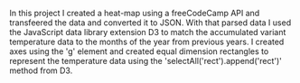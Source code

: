 In this project I created a heat-map using a freeCodeCamp API and transfeered the data and converted it
to JSON. With that parsed data I used the JavaScript data library extension D3 to match the accumulated 
variant temperature data to the months of the year from previous years. I created axes using the 'g' element
and created equal dimension rectangles to represent the temperature data using the 'selectAll('rect').append('rect')'
method from D3.
